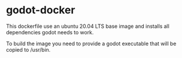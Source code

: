 # godot-docker

This dockerfile use an ubuntu 20.04 LTS base image and installs all dependencies godot needs to work.

To build the image you need to provide a godot executable that will be copied to /usr/bin.
